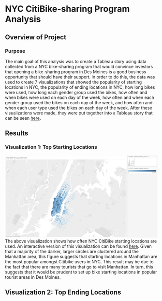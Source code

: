 # NYC CitiBike-sharing Program Analysis

## Overview of Project

### Purpose
The main goal of this analysis was to create a Tableau story using data collected from a NYC bike-sharing program that would convince investors that opening a bike-sharing program in Des Moines is a good business opportunity that should have their support. In order to do this, the data was used to create 7 visualizations that showed the popularity of starting locations in NYC, the popularity of ending locations in NYC, how long bikes were used, how long each gender group used the bikes, how often and when bikes were used on each day of the week, how often and when each gender group used the bikes on each day of the week, and how often and when each user type used the bikes on each day of the week. After these visualizations were made, they were put together into a Tableau story that can be seen [here](https://public.tableau.com/views/Module14Challenge_16241483567880/NYCBikeTripAnalysis?:language=en-US&:display_count=n&:origin=viz_share_link).

## Results

### Visualization 1: Top Starting Locations
![](https://github.com/HannaKim4673/bikesharing/blob/main/Images/Figure%201.png)
The above visualization shows how often NYC CitiBike starting locations are used. An interactive version of this visualization can be found [here](https://public.tableau.com/views/Module14Challenge_16241483567880/TopStartingLocations?:language=en-US&:display_count=n&:origin=viz_share_link). Given that a majority of the darker, larger circles are clustered around the Manhattan area, this figure suggests that starting locations in Manhattan are the most popular amongst Citibike users in NYC. This result may be due to the fact that there are many tourists that go to visit Manhattan. In turn, this suggests that it would be prudent to set up bike starting locations in popular tourist areas in Des Moines.

## Visualization 2: Top Ending Locations
